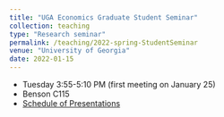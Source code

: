 ```yaml
---
title: "UGA Economics Graduate Student Seminar"
collection: teaching
type: "Research seminar"
permalink: /teaching/2022-spring-StudentSeminar
venue: "University of Georgia"
date: 2022-01-15
---
```


* Tuesday 3:55-5:10 PM (first meeting on January 25)
* Benson C115
* [Schedule of Presentations](https://docs.google.com/spreadsheets/d/1kcvJQCfias7znMJagiXUhqFLmYkVHOKZYoL-SXGimEY/edit?usp=sharing) 

